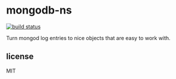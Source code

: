 # mongodb-ns

[![build status](https://secure.travis-ci.org/imlucas/mongodb-ns.png)](http://travis-ci.org/imlucas/mongodb-ns)

Turn mongod log entries to nice objects that are easy to work with.

## license

MIT
